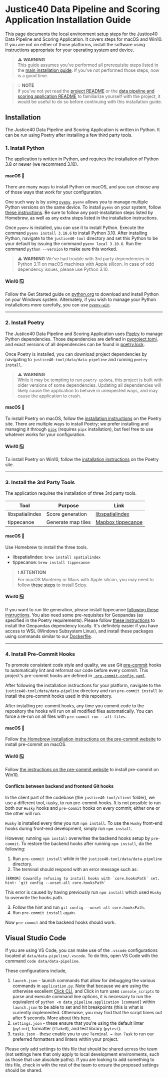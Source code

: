 # Justice40 Data Pipeline and Scoring Application Installation Guide

This page documents the local environment setup steps for the Justice40 Data Pipeline and Scoring Application. It covers steps for macOS and Win10. If you are not on either of those platforms, install the software using instructions appropriate for your operating system and device.

> :warning: **WARNING**  
> This guide assumes you've performed all prerequisite steps listed in the [main installation guide](/INSTALLATION.md). If you've not performed those steps, now is a good time.

> :bulb: **NOTE**  
> If you've not yet read the [project README](/README.md) or the [data pipeline and scoring application README](README.md) to familiarize yourself with the project, it would be useful to do so before continuing with this installation guide.

## Installation

The Justice40 Data Pipeline and Scoring Application is written in Python. It can be run using Poetry after installing a few third party tools.

### 1. Install Python

The application is written in Python, and requires the installation of Python 3.8 or newer (we recommend 3.10).

#### macOS :apple:

There are many ways to install Python on macOS, and you can choose any of those ways that work for your configuration.

One such way is by using [`pyenv`](https://github.com/pyenv/pyenv). `pyenv` allows you to manage multiple Python versions on the same device. To install `pyenv` on your system, follow [these instructions](https://github.com/pyenv/pyenv#installation). Be sure to follow any post-installation steps listed by Homebrew, as well as any extra steps listed in the installation instructions.

Once `pyenv` is installed, you can use it to install Python. Execute the command `pyenv install 3.10.6` to install Python 3.10. After installing Python, navigate to the `justice40-tool` directory and set this Python to be your default by issuing the command `pyenv local 3.10.6`. Run the command `python --version` to make sure this worked.

> :warning: **WARNING**
> We've had trouble with 3rd party dependencies in Python 3.11 on macOS machines with Apple silicon. In case of odd dependency issues, please use Python 3.10.

#### Win10 :window:

Follow the Get Started guide on [python.org](https://www.python.org/) to download and install Python on your Windows system. Alternately, if you wish to manage your Python installations more carefully, you can use [`pyenv-win`](https://github.com/pyenv-win/pyenv-win).

---

### 2. Install Poetry

The Justice40 Data Pipeline and Scoring Application uses [Poetry](https://python-poetry.org/) to manage Python dependencies. Those dependencies are defined in [pyproject.toml](pyproject.toml), and exact versions of all dependencies can be found in [poetry.lock](poetry.lock).

Once Poetry is installed, you can download project dependencies by navigating to `justice40-tool/data/data-pipeline` and running `poetry install`.

> :warning: **WARNING**  
> While it may be tempting to run `poetry update`, this project is built with older versions of some dependencies. Updating all dependencies will likely cause the application to behave in unexpected ways, and may cause the application to crash.

#### macOS :apple:

To install Poetry on macOS, follow the [installation instructions](https://python-poetry.org/docs/#installation) on the Poetry site. There are multiple ways to install Poetry; we prefer installing and managing it through [`pipx`](https://pypa.github.io/pipx/installation/) (requires `pipx` installation), but feel free to use whatever works for your configuration.

#### Win10 :window:

To install Poetry on Win10, follow the [installation instructions](https://python-poetry.org/docs/#installation) on the Poetry site.

---

### 3. Install the 3rd Party Tools

The application requires the installation of three 3rd party tools.

| Tool            | Purpose              | Link                                                      |
| --------------- | -------------------- | --------------------------------------------------------- |
| libspatialindex | Score generation     | [libspatialindex](https://libspatialindex.org/en/latest/) |
| tippecanoe      | Generate map tiles   | [Mapbox tippecanoe](https://github.com/mapbox/tippecanoe) |

#### macOS :apple:

Use Homebrew to install the three tools.

- libspatialindex: `brew install spatialindex`
- tippecanoe: `brew install tippecanoe`

> :exclamation: **ATTENTION**  
> For macOS Monterey or Macs with Apple silicon, you may need to follow [these steps](https://stackoverflow.com/a/70880741) to install Scipy.

#### Win10 :window:

If you want to run tile generation, please install tippecanoe [following these instructions](https://github.com/GISupportICRC/ArcGIS2Mapbox#installing-tippecanoe-on-windows). You also need some pre-requisites for Geopandas (as specified in the Poetry requirements). Please follow [these instructions](https://stackoverflow.com/questions/56958421/pip-install-geopandas-on-windows) to install the Geopandas dependency locally. It's definitely easier if you have access to WSL (Windows Subsystem Linux), and install these packages using commands similar to our [Dockerfile](https://github.com/usds/justice40-tool/blob/main/data/data-pipeline/Dockerfile).

---

### 4. Install Pre-Commit Hooks

<!-- markdown-link-check-disable -->

To promote consistent code style and quality, we use Git [pre-commit](https://pre-commit.com) hooks to automatically lint and reformat our code before every commit. This project's pre-commit hooks are defined in [`.pre-commit-config.yaml`](../.pre-commit-config.yaml).

After following the installation instructions for your platform, navigate to the `justice40-tool/data/data-pipeline` directory and run `pre-commit install` to install the pre-commit hooks used in this repository.

After installing pre-commit hooks, any time you commit code to the repository the hooks will run on all modified files automatically. You can force a re-run on all files with `pre-commit run --all-files`.

<!-- markdown-link-check-enable -->

#### macOS :apple:

Follow [the Homebrew installation instructions on the pre-commit website](https://pre-commit.com/#install) to install pre-commit on macOS.

#### Win10 :window:

Follow [the instructions on the pre-commit website](https://pre-commit.com/#install) to install pre-commit on Win10.

#### Conflicts between backend and frontend Git hooks

In the client part of the codebase (the `justice40-tool/client` folder), we use a different tool, `Husky`, to run pre-commit hooks. It is not possible to run both our `Husky` hooks and `pre-commit` hooks on every commit; either one or the other will run.

`Husky` is installed every time you run `npm install`. To use the `Husky` front-end hooks during front-end development, simply run `npm install`.

However, running `npm install` overwrites the backend hooks setup by `pre-commit`. To restore the backend hooks after running `npm install`, do the following:

1. Run `pre-commit install` while in the `justice40-tool/data/data-pipeline` directory.
2. The terminal should respond with an error message such as:

```
[ERROR] Cowardly refusing to install hooks with `core.hooksPath` set.
hint: `git config --unset-all core.hooksPath`
```

This error is caused by having previously run `npm install` which used `Husky` to overwrite the hooks path.

3. Follow the hint and run `git config --unset-all core.hooksPath`.
4. Run `pre-commit install` again.

Now `pre-commit` and the backend hooks should work.

## Visual Studio Code

If you are using VS Code, you can make use of the `.vscode` configurations located at `data/data-pipeline/.vscode`. To do this, open VS Code with the command `code data/data-pipeline`.

These configurations include,

1. `launch.json` - launch commands that allow for debugging the various commands in `application.py`. Note that because we are using the otherwise excellent [Click CLI](https://click.palletsprojects.com/en/8.0.x/), and Click in turn uses `console_scripts` to parse and execute command line options, it is necessary to run the equivalent of `python -m data_pipeline.application [command]` within `launch.json` to be able to set and hit breakpoints (this is what is currently implemented. Otherwise, you may find that the script times out after 5 seconds. More about this [here](https://stackoverflow.com/questions/64556874/how-can-i-debug-python-console-script-command-line-apps-with-the-vscode-debugger).
2. `settings.json` - these ensure that you're using the default linter (`pylint`), formatter (`flake8`), and test library (`pytest`).
3. `tasks.json` - these enable you to use `Terminal → Run Task` to run our preferred formatters and linters within your project.

Please only add settings to this file that should be shared across the team (not settings here that only apply to local development environments, such as those that use absolute paths). If you are looking to add something to this file, check in with the rest of the team to ensure the proposed settings should be shared.
